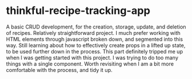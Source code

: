﻿# thinkful-recipe-tracking-app

A basic CRUD development, for the creation, storage, update, and deletion of recipes. Relatively straightforward project. I much prefer working with HTML elements through javascript
broken down, and segmented into this way. Still learning about how to effectively create props in a lifted up state, to be used further down in the process. This part definitely tripped me up
when I was getting started with this project. I was trying to do too many things with a single component. Worth revisiting when I am a bit more comfortable with the process, and tidy it up.
